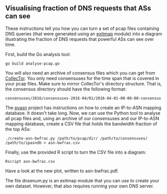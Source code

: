 Visualising fraction of DNS requests that ASs can see
-----------------------------------------------------

These instructions tell you how you can turn a set of pcap files containing
DNS queries (that were generated using an
[exitmap](https://github.com/NullHypothesis/exitmap) module) into a diagram
illustrating the fraction of DNS requests that powerful ASs can see over time.

First, build the Go analysis tool:

    go build analyse-pcap.go

You will also need an archive of consensus files which you can get from
[CollecTor](https://collector.torproject.org).  You only need consensuses for
the time span that is covered in your pcap files.  Make sure to mirror
CollecTor's directory structure.  That is, the consensus directory should have
the following format:

    consensuses/2016/consensuses-2016-04/01/2016-04-01-00-00-00-consensus

The [pyasn](https://github.com/hadiasghari/pyasn) project has instructions on
how to create an IP-to-ASN mapping database.  It doesn't take long.  Now, we
can use the Python tool to analyse all pcap files and, using an archive of our
consensuses and our IP-to-ASN mapping database, create a CSV file that holds
the bandwidth fraction of the top ASs:

    ./create-asn-bwfrac.py /path/to/pcap/dir/ /path/to/consensuses/ /path/to/ipasndb > asn-bwfrac.csv

Finally, use the provided R script to turn the CSV file into a diagram:

    Rscript asn-bwfrac.csv

Have a look at the new plot, written to asn-bwfrac.pdf.

The file dnsenum.py is an exitmap module that you can use to create your own
dataset.  However, that also requires running your own DNS server.
